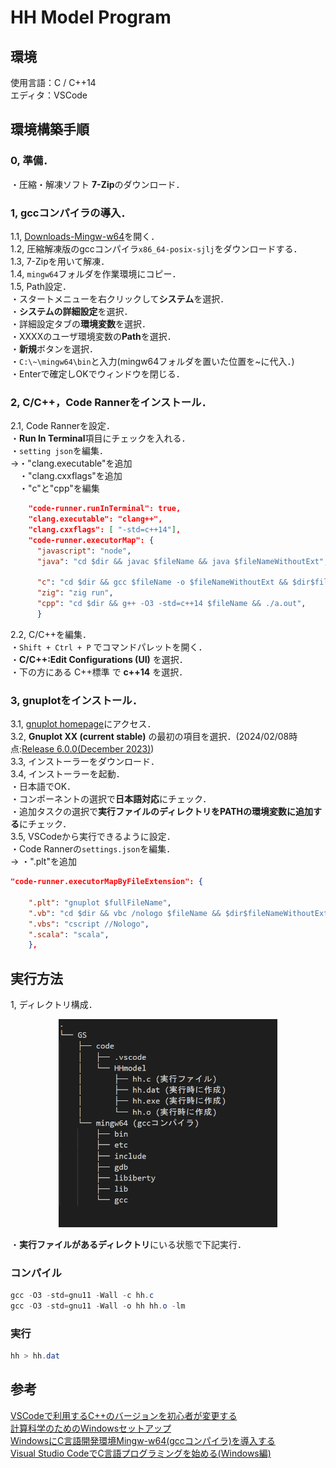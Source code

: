 # HH Model Program

## 環境

使用言語：C / C++14  
エディタ：VSCode

## 環境構築手順

### 0, 準備．

・圧縮・解凍ソフト **7-Zip**のダウンロード．  

### 1, gccコンパイラの導入．

1.1, [Downloads-Mingw-w64](https://www.mingw-w64.org/downloads/)を開く．  
1.2, 圧縮解凍版のgccコンパイラ`x86_64-posix-sjlj`をダウンロードする．  
1.3, 7-Zipを用いて解凍．  
1.4, `mingw64`フォルダを作業環境にコピー．  
1.5, Path設定．  
・スタートメニューを右クリックして**システム**を選択．  
・**システムの詳細設定**を選択．  
・詳細設定タブの**環境変数**を選択．  
・XXXXのユーザ環境変数の**Path**を選択．  
・**新規**ボタンを選択．  
・`C:\~\mingw64\bin`と入力(mingw64フォルダを置いた位置を~に代入．)  
・Enterで確定しOKでウィンドウを閉じる．

### 2, C/C++，Code Rannerをインストール．

2.1, Code Rannerを設定．  
・**Run In Terminal**項目にチェックを入れる．  
・`setting json`を編集．  
->・"clang.executable"を追加  
　・"clang.cxxflags"を追加  
　・"c"と"cpp"を編集  

``` json
    "code-runner.runInTerminal": true,
    "clang.executable": "clang++",
    "clang.cxxflags": [ "-std=c++14"],
    "code-runner.executorMap": {
      "javascript": "node",
      "java": "cd $dir && javac $fileName && java $fileNameWithoutExt",
      
      "c": "cd $dir && gcc $fileName -o $fileNameWithoutExt && $dir$fileNameWithoutExt",
      "zig": "zig run",
      "cpp": "cd $dir && g++ -O3 -std=c++14 $fileName && ./a.out",
      }
```

2.2, C/C++を編集．  
・`Shift + Ctrl + P` でコマンドパレットを開く．  
・**C/C++:Edit Configurations (UI)** を選択．  
・下の方にある C++標準 で **c++14** を選択．  

### 3, gnuplotをインストール．

3.1, [gnuplot homepage](http://www.gnuplot.info/)にアクセス．  
3.2, **Gnuplot XX (current stable)** の最初の項目を選択．(2024/02/08時点:[Release 6.0.0(December 2023)](https://sourceforge.net/projects/gnuplot/files/gnuplot/6.0.0/))  
3.3, インストーラーをダウンロード．  
3.4, インストーラーを起動．  
・日本語でOK．  
・コンポーネントの選択で**日本語対応**にチェック．  
・追加タスクの選択で**実行ファイルのディレクトリをPATHの環境変数に追加する**にチェック．  
3.5, VSCodeから実行できるように設定．  
・Code Rannerの`settings.json`を編集．  
-> ・".plt"を追加

``` json
"code-runner.executorMapByFileExtension": {
    
    ".plt": "gnuplot $fullFileName",
    ".vb": "cd $dir && vbc /nologo $fileName && $dir$fileNameWithoutExt",
    ".vbs": "cscript //Nologo",
    ".scala": "scala",
    },
```

## 実行方法

1, ディレクトリ構成．  
<p align="center">
<img src="https://github.com/c0b2107561/NeuralCircuitSimulation/blob/main/HHmodel/tree.png" width="350px">
</p>

・**実行ファイルがあるディレクトリ**にいる状態で下記実行．  

### コンパイル

``` powershell
gcc -O3 -std=gnu11 -Wall -c hh.c
gcc -O3 -std=gnu11 -Wall -o hh hh.o -lm 
```

### 実行

``` powershell
hh > hh.dat
```

## 参考
[VSCodeで利用するC++のバージョンを初心者が変更する](https://qiita.com/YuH25/items/be41fce42641a5ce344e)  
[計算科学のためのWindowsセットアップ](https://zenn.dev/ohno/books/356315a0e6437c/viewer/68bd69)  
[WindowsにC言語開発環境Mingw-w64(gccコンパイラ)を導入する](https://dianxnao.com/windows%e3%81%abc%e8%a8%80%e8%aa%9e%e9%96%8b%e7%99%ba%e7%92%b0%e5%a2%83-mingw-w64%ef%bc%88gcc%e3%82%b3%e3%83%b3%e3%83%91%e3%82%a4%e3%83%a9%ef%bc%89%e3%82%92%e5%b0%8e%e5%85%a5%e3%81%99%e3%82%8b/)  
[Visual Studio CodeでC言語プログラミングを始める(Windows編)](https://dianxnao.com/visual-studio-code%E3%81%A7c%E8%A8%80%E8%AA%9E%E3%83%97%E3%83%AD%E3%82%B0%E3%83%A9%E3%83%9F%E3%83%B3%E3%82%B0%E3%82%92%E5%A7%8B%E3%82%81%E3%82%8B%EF%BC%88windows%E7%B7%A8%EF%BC%89/)
